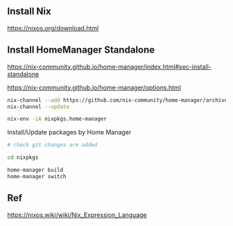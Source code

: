 ## Install Nix

https://nixos.org/download.html

## Install HomeManager Standalone

https://nix-community.github.io/home-manager/index.html#sec-install-standalone

https://nix-community.github.io/home-manager/options.html

```bash
nix-channel --add https://github.com/nix-community/home-manager/archive/master.tar.gz home-manager
nix-channel --update

nix-env -iA nixpkgs.home-manager
```

Install/Update packages by Home Manager

```bash
# check git changes are added

cd nixpkgs

home-manager build
home-manager switch
```

## Ref

https://nixos.wiki/wiki/Nix_Expression_Language
